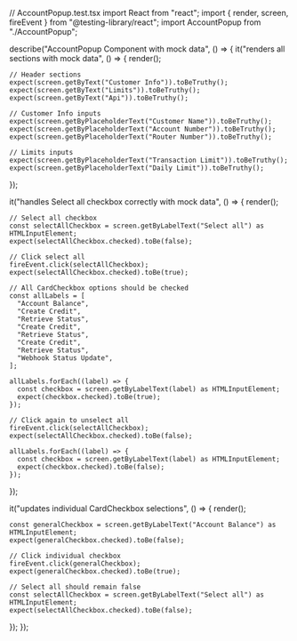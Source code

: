 // AccountPopup.test.tsx
import React from "react";
import { render, screen, fireEvent } from "@testing-library/react";
import AccountPopup from "./AccountPopup";

describe("AccountPopup Component with mock data", () => {
  it("renders all sections with mock data", () => {
    render(<AccountPopup />);

    // Header sections
    expect(screen.getByText("Customer Info")).toBeTruthy();
    expect(screen.getByText("Limits")).toBeTruthy();
    expect(screen.getByText("Api")).toBeTruthy();

    // Customer Info inputs
    expect(screen.getByPlaceholderText("Customer Name")).toBeTruthy();
    expect(screen.getByPlaceholderText("Account Number")).toBeTruthy();
    expect(screen.getByPlaceholderText("Router Number")).toBeTruthy();

    // Limits inputs
    expect(screen.getByPlaceholderText("Transaction Limit")).toBeTruthy();
    expect(screen.getByPlaceholderText("Daily Limit")).toBeTruthy();
  });

  it("handles Select all checkbox correctly with mock data", () => {
    render(<AccountPopup />);

    // Select all checkbox
    const selectAllCheckbox = screen.getByLabelText("Select all") as HTMLInputElement;
    expect(selectAllCheckbox.checked).toBe(false);

    // Click select all
    fireEvent.click(selectAllCheckbox);
    expect(selectAllCheckbox.checked).toBe(true);

    // All CardCheckbox options should be checked
    const allLabels = [
      "Account Balance",
      "Create Credit", 
      "Retrieve Status",
      "Create Credit",
      "Retrieve Status",
      "Create Credit",
      "Retrieve Status",
      "Webhook Status Update",
    ];

    allLabels.forEach((label) => {
      const checkbox = screen.getByLabelText(label) as HTMLInputElement;
      expect(checkbox.checked).toBe(true);
    });

    // Click again to unselect all
    fireEvent.click(selectAllCheckbox);
    expect(selectAllCheckbox.checked).toBe(false);

    allLabels.forEach((label) => {
      const checkbox = screen.getByLabelText(label) as HTMLInputElement;
      expect(checkbox.checked).toBe(false);
    });
  });

  it("updates individual CardCheckbox selections", () => {
    render(<AccountPopup />);

    const generalCheckbox = screen.getByLabelText("Account Balance") as HTMLInputElement;
    expect(generalCheckbox.checked).toBe(false);

    // Click individual checkbox
    fireEvent.click(generalCheckbox);
    expect(generalCheckbox.checked).toBe(true);

    // Select all should remain false
    const selectAllCheckbox = screen.getByLabelText("Select all") as HTMLInputElement;
    expect(selectAllCheckbox.checked).toBe(false);
  });
});
